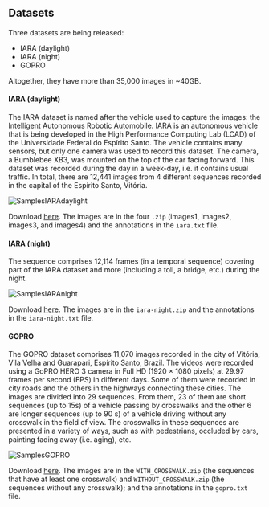 ## Datasets

Three datasets are being released:

- IARA (daylight)
- IARA (night)
- GOPRO

Altogether, they have more than 35,000 images in ~40GB.

#### IARA (daylight)

The IARA dataset is named after the vehicle used to capture the images: the Intelligent Autonomous Robotic Automobile. IARA is an autonomous vehicle that is being developed in the High Performance Computing Lab (LCAD) of the Universidade Federal do Espírito Santo. The vehicle contains many sensors, but only one camera was used to record this dataset. The camera, a Bumblebee XB3, was mounted on the top of the car facing forward. This dataset was recorded during the day in a week-day, i.e. it contains usual traffic. In total, there are 12,441 images from 4 different sequences recorded in the capital of the Espírito Santo, Vitória.

![SamplesIARAdaylight](https://github.com/rodrigoberriel/streetview-crosswalk-classification/blob/master/images/samples-iara.png)

Download [here](https://drive.google.com/drive/folders/1Ib9bGf0qiqS0Of-xfFde_CZg10xRFLP_?usp=sharing). The images are in the four `.zip` (images1, images2, images3, and images4) and the annotations in the `iara.txt` file.

#### IARA (night)

The sequence comprises 12,114 frames (in a temporal sequence) covering part of the IARA dataset and more (including a toll, a bridge, etc.) during the night.

![SamplesIARAnight](https://github.com/rodrigoberriel/streetview-crosswalk-classification/blob/master/images/samples-iara-night.png)

Download [here](https://drive.google.com/drive/folders/1vRg4Mv9aZAGhHW7B0zdXZpI8yZbHcC52?usp=sharing). The images are in the `iara-night.zip` and the annotations in the `iara-night.txt` file.

#### GOPRO

The GOPRO dataset comprises 11,070 images recorded in the city of Vitória, Vila Velha and Guarapari, Espírito Santo, Brazil. The videos were recorded using a GoPRO HERO 3 camera in Full HD (1920 × 1080 pixels) at 29.97 frames per second (FPS) in different days. Some of them were recorded in city roads and the others in the highways connecting these cities. The images are divided into 29 sequences. From them, 23 of them are short sequences (up to 15s) of a vehicle passing by crosswalks and the other 6 are longer sequences (up to 90 s) of a vehicle driving without any crosswalk in the field of view. The crosswalks in these sequences are presented in a variety of ways, such as with pedestrians, occluded by cars, painting fading away (i.e. aging), etc.

![SamplesGOPRO](https://github.com/rodrigoberriel/streetview-crosswalk-classification/blob/master/images/samples-gopro.png)

Download [here](https://drive.google.com/drive/folders/1n1AuMgVLXTKiwONJDInoeOUlnkw5f6oB?usp=sharing). The images are in the `WITH_CROSSWALK.zip` (the sequences that have at least one crosswalk) and `WITHOUT_CROSSWALK.zip` (the sequences without any crosswalk); and the annotations in the `gopro.txt` file.
